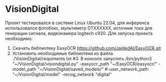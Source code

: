 # VisionDigital
Проект тестировался в системе Linux Ubuntu 22.04, для инференса использовался фотобокс, мультиметр DTXXXXXX, источник тока для генерации сигнала, видеокамера logitech c920.
Для запуска проекта необходимо:
1. Скачать библиотеку EasyOCR https://github.com/JaidedAI/EasyOCR.git
2. Установить необходимые библиотеки из файла ./VisionDigital/requiments.txt
#3. В консоле запустить /bin/python3 "~/VisionDigital/visiondigital.py"  -easyocr_path "~/EasyOCR/easyocr/" -model_path "~/VisionDigital/saved_models/" #-user_network_path "~/VisionDigital/model" -recog_network "digital"

